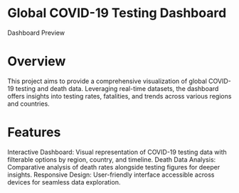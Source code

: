 # Global COVID-19 Testing Dashboard
Dashboard Preview

# Overview
This project aims to provide a comprehensive visualization of global COVID-19 testing and death data. Leveraging real-time datasets, the dashboard offers insights into testing rates, fatalities, and trends across various regions and countries.

# Features
Interactive Dashboard: Visual representation of COVID-19 testing data with filterable options by region, country, and timeline.
Death Data Analysis: Comparative analysis of death rates alongside testing figures for deeper insights.
Responsive Design: User-friendly interface accessible across devices for seamless data exploration.
